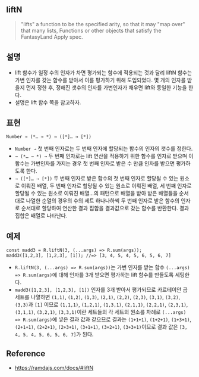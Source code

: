 ## liftN
> "lifts" a function to be the specified arity, so that it may "map over" that many lists, Functions or other objects that satisfy the FantasyLand Apply spec.

## 설명
- lift 함수가 일정 수의 인자가 차면 평가되는 함수에 적용되는 것과 달리 liftN 함수는 가변 인자를 갖는 함수를 받아서 이를 평가하기 위해 도입되었다. 몇 개의 인자를 받을지 먼저 정한 후, 정해진 갯수의 인자를 가변인자가 채우면 lift와 동일한 기능을 한다.
- 설명은 lift 함수 쪽을 참고하자.

## 표현
```
Number → (*… → *) → ([*]… → [*])
```
- `Number →` 첫 번째 인자로는 두 번째 인자에 할당되는 함수의 인자의 갯수를 정한다.
- `→ (*… → *) →` 두 번째 인자로는 lift 연산을 적용하기 위한 함수를 인자로 받으며 이 함수는 가변인자를 가지는 경우 첫 번째 인자로 받은 수 만큼 인자를 받으면 평가하도록 한다.
- `→ ([*]… → [*])` 두 번째 인자로 받은 함수의 첫 번째 인자로 할당될 수 있는 원소로 이뤄진 배열, 두 번째 인자로 할당될 수 있는 원소로 이뤄진 배열, 세 번째 인자로 할당될 수 있는 원소로 이뤄진 배열...의 패턴으로 배열을 받아 받은 배열들을 순서대로 나열한 순열의 경우의 수의 세트 하나나하씩 두 번째 인자로 받은 함수의 인자로 순서대로 할당하여 연산한 결과 집합을 결과값으로 갖는 함수를 반환한다. 결과 집합은 배열로 나타난다.

## 예제
```
const madd3 = R.liftN(3, (...args) => R.sum(args));
madd3([1,2,3], [1,2,3], [1]); //=> [3, 4, 5, 4, 5, 6, 5, 6, 7]
```
- `R.liftN(3, (...args) => R.sum(args))`는 가변 인자를 받는 함수 `(...args) => R.sum(args)`에 대해 인자를 3개 받으면 평가하는 lift 함수를 만들도록 세팅한다.
- `madd3([1,2,3], [1,2,3], [1])` 인자를 3개 받아서 평가되므로 카르테이안 곱 세트를 나열하면 `(1,1)`, `(1,2)`, `(1,3)`, `(2,1)`, `(2,2)`, `(2,3)`, `(3,1)`, `(3,2)`, `(3,3)`과 `[1]` 이므로 `(1,1,1)`, `(1,2,1)`, `(1,3,1)`, `(2,1,1)`, `(2,2,1)`, `(2,3,1)`, `(3,1,1)`, `(3,2,1)`, `(3,3,1)`이란 세트들의 각 세트의 원소를 차례로 `(...args) => R.sum(args)`에 넣은 결과 값과 같으므로 결과는 `(1+1+1)`, `(1+2+1)`, `(1+3+1)`, `(2+1+1)`, `(2+2+1)`, `(2+3+1)`, `(3+1+1)`, `(3+2+1)`, `(3+3+1)`이므로 결과 값은 `[3, 4, 5, 4, 5, 6, 5, 6, 7]`가 된다.

## Reference
- https://ramdajs.com/docs/#liftN
